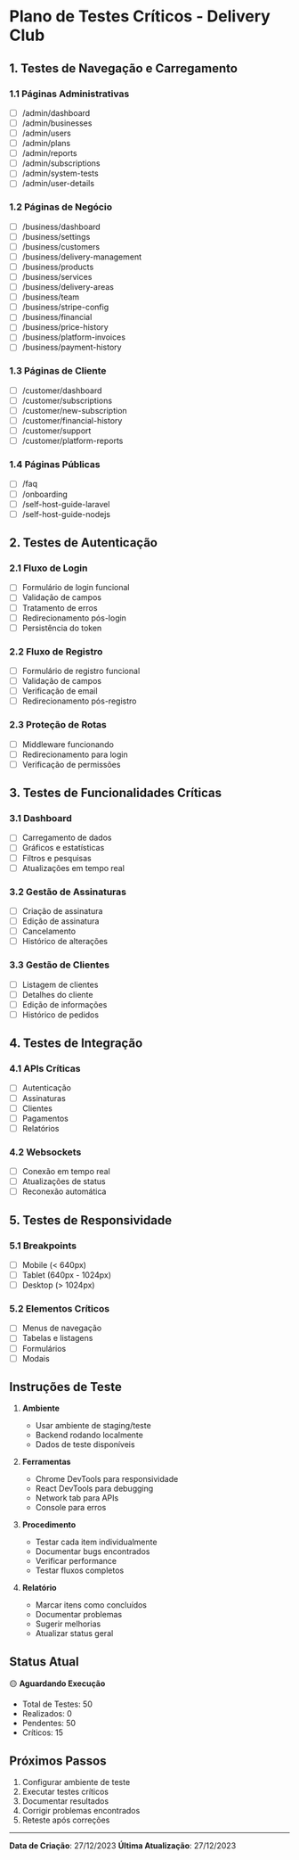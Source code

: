 # Plano de Testes Críticos - Delivery Club

## 1. Testes de Navegação e Carregamento

### 1.1 Páginas Administrativas
- [ ] /admin/dashboard
- [ ] /admin/businesses
- [ ] /admin/users
- [ ] /admin/plans
- [ ] /admin/reports
- [ ] /admin/subscriptions
- [ ] /admin/system-tests
- [ ] /admin/user-details

### 1.2 Páginas de Negócio
- [ ] /business/dashboard
- [ ] /business/settings
- [ ] /business/customers
- [ ] /business/delivery-management
- [ ] /business/products
- [ ] /business/services
- [ ] /business/delivery-areas
- [ ] /business/team
- [ ] /business/stripe-config
- [ ] /business/financial
- [ ] /business/price-history
- [ ] /business/platform-invoices
- [ ] /business/payment-history

### 1.3 Páginas de Cliente
- [ ] /customer/dashboard
- [ ] /customer/subscriptions
- [ ] /customer/new-subscription
- [ ] /customer/financial-history
- [ ] /customer/support
- [ ] /customer/platform-reports

### 1.4 Páginas Públicas
- [ ] /faq
- [ ] /onboarding
- [ ] /self-host-guide-laravel
- [ ] /self-host-guide-nodejs

## 2. Testes de Autenticação

### 2.1 Fluxo de Login
- [ ] Formulário de login funcional
- [ ] Validação de campos
- [ ] Tratamento de erros
- [ ] Redirecionamento pós-login
- [ ] Persistência do token

### 2.2 Fluxo de Registro
- [ ] Formulário de registro funcional
- [ ] Validação de campos
- [ ] Verificação de email
- [ ] Redirecionamento pós-registro

### 2.3 Proteção de Rotas
- [ ] Middleware funcionando
- [ ] Redirecionamento para login
- [ ] Verificação de permissões

## 3. Testes de Funcionalidades Críticas

### 3.1 Dashboard
- [ ] Carregamento de dados
- [ ] Gráficos e estatísticas
- [ ] Filtros e pesquisas
- [ ] Atualizações em tempo real

### 3.2 Gestão de Assinaturas
- [ ] Criação de assinatura
- [ ] Edição de assinatura
- [ ] Cancelamento
- [ ] Histórico de alterações

### 3.3 Gestão de Clientes
- [ ] Listagem de clientes
- [ ] Detalhes do cliente
- [ ] Edição de informações
- [ ] Histórico de pedidos

## 4. Testes de Integração

### 4.1 APIs Críticas
- [ ] Autenticação
- [ ] Assinaturas
- [ ] Clientes
- [ ] Pagamentos
- [ ] Relatórios

### 4.2 Websockets
- [ ] Conexão em tempo real
- [ ] Atualizações de status
- [ ] Reconexão automática

## 5. Testes de Responsividade

### 5.1 Breakpoints
- [ ] Mobile (< 640px)
- [ ] Tablet (640px - 1024px)
- [ ] Desktop (> 1024px)

### 5.2 Elementos Críticos
- [ ] Menus de navegação
- [ ] Tabelas e listagens
- [ ] Formulários
- [ ] Modais

## Instruções de Teste

1. **Ambiente**
   - Usar ambiente de staging/teste
   - Backend rodando localmente
   - Dados de teste disponíveis

2. **Ferramentas**
   - Chrome DevTools para responsividade
   - React DevTools para debugging
   - Network tab para APIs
   - Console para erros

3. **Procedimento**
   - Testar cada item individualmente
   - Documentar bugs encontrados
   - Verificar performance
   - Testar fluxos completos

4. **Relatório**
   - Marcar itens como concluídos
   - Documentar problemas
   - Sugerir melhorias
   - Atualizar status geral

## Status Atual

🟡 **Aguardando Execução**

- Total de Testes: 50
- Realizados: 0
- Pendentes: 50
- Críticos: 15

## Próximos Passos

1. Configurar ambiente de teste
2. Executar testes críticos
3. Documentar resultados
4. Corrigir problemas encontrados
5. Reteste após correções

---

**Data de Criação**: 27/12/2023
**Última Atualização**: 27/12/2023
